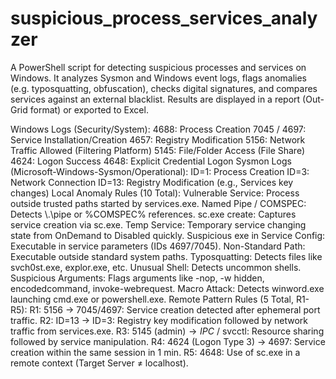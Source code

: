 # suspicious_process_services_analyzer
A PowerShell script for detecting suspicious processes and services on Windows. It analyzes Sysmon and Windows event logs, flags anomalies (e.g. typosquatting, obfuscation), checks digital signatures, and compares services against an external blacklist. Results are displayed in a report (Out-Grid format) or exported to Excel.

Windows Logs (Security/System):
4688: Process Creation
7045 / 4697: Service Installation/Creation
4657: Registry Modification
5156: Network Traffic Allowed (Filtering Platform)
5145: File/Folder Access (File Share)
4624: Logon Success
4648: Explicit Credential Logon
Sysmon Logs (Microsoft-Windows-Sysmon/Operational):
ID=1: Process Creation
ID=3: Network Connection
ID=13: Registry Modification (e.g., Services key changes)
Local Anomaly Rules (10 Total):
Vulnerable Service: Process outside trusted paths started by services.exe.
Named Pipe / COMSPEC: Detects \\.\pipe or %COMSPEC% references.
sc.exe create: Captures service creation via sc.exe.
Temp Service: Temporary service changing state from OnDemand to Disabled quickly.
Suspicious exe in Service Config: Executable in service parameters (IDs 4697/7045).
Non-Standard Path: Executable outside standard system paths.
Typosquatting: Detects files like svch0st.exe, explor.exe, etc.
Unusual Shell: Detects uncommon shells.
Suspicious Arguments: Flags arguments like -nop, -w hidden, encodedcommand, invoke-webrequest.
Macro Attack: Detects winword.exe launching cmd.exe or powershell.exe.
Remote Pattern Rules (5 Total, R1-R5):
R1: 5156 → 7045/4697: Service creation detected after ephemeral port traffic.
R2: ID=13 → ID=3: Registry key modification followed by network traffic from services.exe.
R3: 5145 (admin$) → IPC$ / svcctl: Resource sharing followed by service manipulation.
R4: 4624 (Logon Type 3) → 4697: Service creation within the same session in 1 min.
R5: 4648: Use of sc.exe in a remote context (Target Server ≠ localhost).
